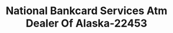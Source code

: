 ---
f_zip-code: 99654
f_state-code: AK
title: National Bankcard Services Atm Dealer Of Alaska-22453
f_phone: 907-344-8472
f_city-only: Wasilla
f_address: 4900 Palmer Wasilla Highway Wasilla
f_location-unique-id: '22453'
slug: national-bankcard-services-atm-dealer-of-alaska-22453
updated-on: '2024-05-30T13:46:58.046Z'
created-on: '2024-05-30T13:36:59.803Z'
published-on: '2024-05-30T13:54:32.469Z'
f_city-state: cms/city/wasilla-ak.md
f_company: cms/company/national-bankcard-services-atm-dealer-of-alaska.md
f_state: cms/state/alaska.md
layout: '[payday-loan].html'
tags: payday-loan
---